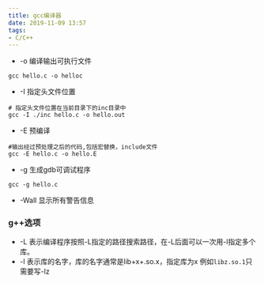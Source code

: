 ```yaml
---
title: gcc编译器
date: 2019-11-09 13:57
tags:
- C/C++
---
```

* -o
编译输出可执行文件
```
gcc hello.c -o helloc

```
* -I
指定头文件位置

```
# 指定头文件位置在当前目录下的inc目录中
gcc -I ./inc hello.c -o hello.out
```
<!--more-->
* -E
预编译

```
#输出经过预处理之后的代码,包括宏替换，include文件
gcc -E hello.c -o hello.E

```
* -g
 生成gdb可调试程序

```
gcc -g hello.c

```
* -Wall 
显示所有警告信息

### g++选项
* -L
表示编译程序按照-L指定的路径搜索路径，在-L后面可以一次用-l指定多个库。
* -l
表示库的名字，库的名字通常是lib+x+.so.x，指定库为x
例如`libz.so.1`只需要写-lz
